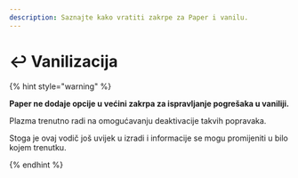 ```yaml
---
description: Saznajte kako vratiti zakrpe za Paper i vanilu.
---
```


# ↩️ Vanilizacija

{% hint style="warning" %}

**Paper ne dodaje opcije u većini zakrpa za ispravljanje pogrešaka u vaniliji.**

Plazma trenutno radi na omogućavanju deaktivacije takvih popravaka.

Stoga je ovaj vodič još uvijek u izradi i informacije se mogu promijeniti u bilo kojem trenutku.

{% endhint %}
